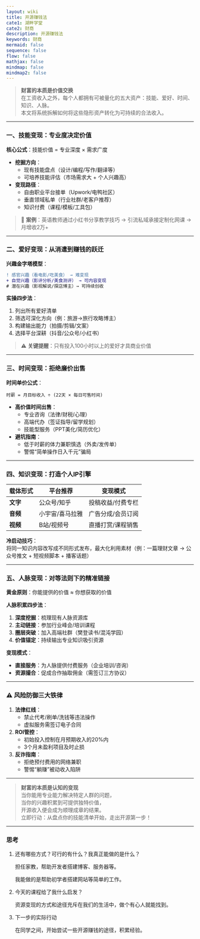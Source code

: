 ```yaml
---
layout: wiki
title: 开源赚钱法
cate1: 湖畔学堂
cate2: 财商
description: 开源赚钱法
keywords: 财商
mermaid: false
sequence: false
flow: false
mathjax: false
mindmap: false
mindmap2: false
---
```


> **财富的本质是价值交换**  
> 在工资收入之外，每个人都拥有可被量化的五大资产：技能、爱好、时间、知识、人脉。  
> 本文将系统拆解如何将这些隐形资产转化为可持续的合法收入。

---

### 一、技能变现：专业度决定价值
**核心公式**：技能价值 = 专业深度 × 需求广度  
- **挖掘方向**：
  - 现有技能盘点（设计/编程/写作/翻译等）
  - 可培养技能评估（市场需求大 + 个人兴趣高）
- **变现路径**：
  - 自由职业平台接单（Upwork/电鸭社区）
  - 垂直领域私单（行业社群/老客户推荐）
  - 知识付费（课程/模板/工具包）

> 📌 **案例**：英语教师通过小红书分享教学技巧 → 引流私域承接定制化网课 → 月增收2万+

---

### 二、爱好变现：从消遣到赚钱的跃迁
**兴趣金字塔模型**：
```diff
! 感官兴趣（看电影/吃美食） → 难变现
+ 自觉兴趣（影评分析/美食测评） → 可内容变现
# 潜在兴趣（影视解说/探店博主）→ 可持续创收
```

**实操四步法**：
1. 列出所有爱好清单
2. 筛选可深化方向（例：旅游→旅行攻略博主）
3. 构建输出能力（拍摄/剪辑/文案）
4. 选择平台深耕（抖音/公众号/小红书）

> ⚠️ **关键提醒**：只有投入100小时以上的爱好才具商业价值

---

### 三、时间变现：拒绝廉价出售
**时间单价公式**：  
```
时薪 = 月目标收入 ÷ (22天 × 每日可售时间)
```
- **高价值时间出售**：
  - 专业咨询（法律/财税/心理）
  - 高端代办（签证指导/留学规划）
  - 技能型服务（PPT美化/简历优化）
- **避坑指南**：
  - 低于时薪的体力兼职慎选（外卖/发传单）
  - 警惕“简单操作日入千元”骗局

---

### 四、知识变现：打造个人IP引擎
| 载体形式   | 平台推荐         | 变现模式                |
|------------|------------------|-------------------------|
| **文字**   | 公众号/知乎      | 投稿收益/付费专栏       |
| **音频**   | 小宇宙/喜马拉雅  | 广告分成/会员订阅       |
| **视频**   | B站/视频号       | 直播打赏/课程销售       |

**冷启动技巧**：  
将同一知识内容改写成不同形式发布，最大化利用素材（例：一篇理财文章 → 公众号推文 + 短视频脚本 + 播客话题）

---

### 五、人脉变现：对等法则下的精准链接
**黄金原则**：你能提供的价值 ≈ 你想获取的价值  

**人脉积累四步法**：
1. **深度挖掘**：梳理现有人脉资源库
2. **主动链接**：参加行业峰会/培训课程
3. **圈层突破**：加入高端社群（樊登读书/混沌学园）
4. **价值锚定**：持续输出专业知识吸引资源

**变现模式**：
- **直接服务**：为人脉提供付费服务（企业培训/咨询）
- **资源撮合**：促成合作抽取佣金（需签订三方协议）

---

### ⚠️ 风险防御三大铁律
1. **法律红线**：  
   - 禁止代考/刷单/洗钱等违法操作  
   - 虚拟服务需签订电子合同
2. **ROI管控**：  
   - 初始投入控制在月预期收入的20%内  
   - 3个月未盈利项目及时止损
3. **反诈指南**：  
   - 拒绝预付费用的网络兼职  
   - 警惕“躺赚”被动收入陷阱

---

> **财富的本质是认知的变现**  
> 当你能用专业能力解决特定人群的问题，  
> 当你的兴趣积累到可提供独特价值，  
> 开源收入便会成为顺理成章的结果。  
> 立即行动：从盘点你的技能清单开始，走出开源第一步！

---

### 思考

1. 还有哪些方式？可行的有什么？我真正能做的是什么？

    担任家教，帮助开发者搭建博客、服务器等。

    我能做的是帮助初学者搭建网站等简单的工作。

2. 今天的课程给了我什么启发？

    资源变现的方式和途径充斥在我们的生活中，做个有心人就能找到。

3. 下一步的实际行动

    在同学之间，开始尝试一些开源赚钱的途径，积累经验。
